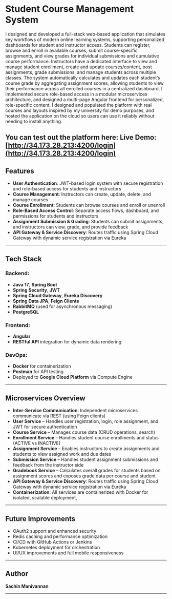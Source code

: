 # Student Course Management System

I designed and developed a full-stack web-based application that simulates key workflows of modern online learning systems, supporting personalized dashboards for student and instructor access. Students can register, browse and enroll in available courses, submit course-specific assignments, and view grades for individual submissions and cumulative course performance. Instructors have a dedicated interface to view and manage student enrollment, create and update courses/content, post assignments, grade submissions, and manage students across multiple classes. The system automatically calculates and updates each student’s course grade by aggregating assignment scores, allowing students to view their performance across all enrolled courses in a centralized dashboard. I implemented secure role-based access in a modular microservices architecture, and designed a multi-page Angular frontend for personalized, role-specific content. I designed and populated the platform with real courses and layouts inspired by my university for demo purposes, and hosted the application on the cloud so users can use it reliably without needing to install anything.

You can test out the platform here:
**Live Demo**: [http://34.173.28.213:4200/login](http://34.173.28.213:4200/login)
---
## Features

- **User Authentication**: JWT-based login system with secure registration and role-based access for students and instructors
- **Course Management**: Instructors can create, update, delete, and manage courses
- **Course Enrollment**: Students can browse courses and enroll or unenroll
- **Role-Based Access Control**: Separate access flows, dashboard, and permissions for students and instructors
- **Assignment Submission & Grading**: Students can submit assignments, and instructors can view, grade, and provide feedback
- **API Gateway & Service Discovery**: Routes traffic using Spring Cloud Gateway with dynamic service registration via Eureka

---

## Tech Stack

### Backend:
- **Java 17**, **Spring Boot**
- **Spring Security**, **JWT**
- **Spring Cloud Gateway**, **Eureka Discovery**
- **Spring Data JPA**, **Feign Clients**
- **RabbitMQ** (used for asynchronous messaging)
- **PostgreSQL**

### Frontend:
- **Angular**  
- **RESTful API** integration for dynamic data rendering

### DevOps:
- **Docker** for containerization  
- **Postman** for API testing  
- Deployed to **Google Cloud Platform** via Compute Engine

---

## Microservices Overview

- **Inter-Service Communication**: Independent microservices communicate via REST (using Feign clients)
- **User Service** – Handles user registration, login, role assignment, and JWT for secure authentication
- **Course Service** – Manages course data (CRUD operations, search)  
- **Enrollment Service** – Handles student course enrollments and status (ACTIVE vs INACTIVE)
- **Assignment Service** – Enables instructors to create assignments and students to view assigned work and due dates
- **Submission Service** – Handles student assignment submissions and feedback from the instructor side
- **Gradebook Service** – Calculates overall grades for students based on assignment scores and exposes grade data per course and student
- **API Gateway & Service Discovery**: Routes traffic using Spring Cloud Gateway with dynamic service registration via Eureka
- **Containerization**: All services are containerized with Docker for isolated, scalable deployment, 
---

## Future Improvements

- OAuth2 support and enhanced security
- Redis caching and performance optimization
- CI/CD with GitHub Actions or Jenkins
- Kubernetes deployment for orchestration
- UI/UX improvements and full mobile responsiveness

---

## Author

**Sachin Manivannan**  

---

